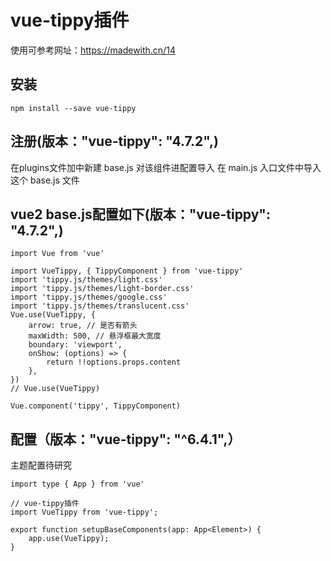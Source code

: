 # vue-tippy插件
使用可参考网址：https://madewith.cn/14

## 安装

```
npm install --save vue-tippy
```

## 注册(版本："vue-tippy": "4.7.2",)
在plugins文件加中新建 base.js 对该组件进配置导入
在 main.js 入口文件中导入这个 base.js 文件

## vue2 base.js配置如下(版本："vue-tippy": "4.7.2",)

```
import Vue from 'vue'

import VueTippy, { TippyComponent } from 'vue-tippy'
import 'tippy.js/themes/light.css'
import 'tippy.js/themes/light-border.css'
import 'tippy.js/themes/google.css'
import 'tippy.js/themes/translucent.css'
Vue.use(VueTippy, {
    arrow: true, // 是否有箭头
    maxWidth: 500, // 悬浮框最大宽度
    boundary: 'viewport',
    onShow: (options) => {
        return !!options.props.content
    },
})
// Vue.use(VueTippy)

Vue.component('tippy', TippyComponent)
```

## 配置（版本："vue-tippy": "^6.4.1",）
主题配置待研究

```
import type { App } from 'vue'

// vue-tippy插件
import VueTippy from 'vue-tippy';

export function setupBaseComponents(app: App<Element>) {
    app.use(VueTippy);
}

```
